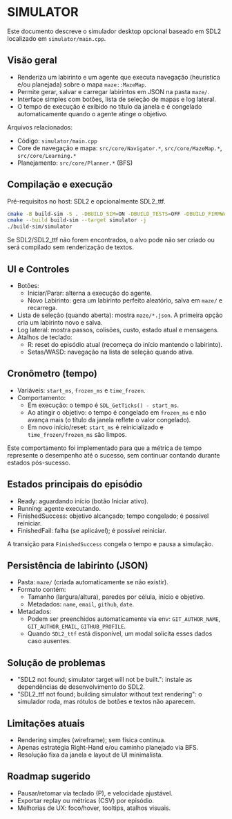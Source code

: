 # SIMULATOR

Este documento descreve o simulador desktop opcional baseado em SDL2 localizado em `simulator/main.cpp`.

## Visão geral

- Renderiza um labirinto e um agente que executa navegação (heurística e/ou planejada) sobre o mapa `maze::MazeMap`.
- Permite gerar, salvar e carregar labirintos em JSON na pasta `maze/`.
- Interface simples com botões, lista de seleção de mapas e log lateral.
- O tempo de execução é exibido no título da janela e é congelado automaticamente quando o agente atinge o objetivo.

Arquivos relacionados:
- Código: `simulator/main.cpp`
- Core de navegação e mapa: `src/core/Navigator.*`, `src/core/MazeMap.*`, `src/core/Learning.*`
- Planejamento: `src/core/Planner.*` (BFS)

## Compilação e execução

Pré-requisitos no host: SDL2 e opcionalmente SDL2_ttf.

```bash
cmake -B build-sim -S . -DBUILD_SIM=ON -DBUILD_TESTS=OFF -DBUILD_FIRMWARE=OFF
cmake --build build-sim --target simulator -j
./build-sim/simulator
```

Se SDL2/SDL2_ttf não forem encontrados, o alvo pode não ser criado ou será compilado sem renderização de textos.

## UI e Controles

- Botões:
  - Iniciar/Parar: alterna a execução do agente.
  - Novo Labirinto: gera um labirinto perfeito aleatório, salva em `maze/` e recarrega.
- Lista de seleção (quando aberta): mostra `maze/*.json`. A primeira opção cria um labirinto novo e salva.
- Log lateral: mostra passos, colisões, custo, estado atual e mensagens.
- Atalhos de teclado:
  - R: reset do episódio atual (recomeça do início mantendo o labirinto).
  - Setas/WASD: navegação na lista de seleção quando ativa.

## Cronômetro (tempo)

- Variáveis: `start_ms`, `frozen_ms` e `time_frozen`.
- Comportamento:
  - Em execução: o tempo é `SDL_GetTicks() - start_ms`.
  - Ao atingir o objetivo: o tempo é congelado em `frozen_ms` e não avança mais (o título da janela reflete o valor congelado).
  - Em novo início/reset: `start_ms` é reinicializado e `time_frozen/frozen_ms` são limpos.

Este comportamento foi implementado para que a métrica de tempo represente o desempenho até o sucesso, sem continuar contando durante estados pós-sucesso.

## Estados principais do episódio

- Ready: aguardando início (botão Iniciar ativo).
- Running: agente executando.
- FinishedSuccess: objetivo alcançado; tempo congelado; é possível reiniciar.
- FinishedFail: falha (se aplicável); é possível reiniciar.

A transição para `FinishedSuccess` congela o tempo e pausa a simulação.

## Persistência de labirinto (JSON)

- Pasta: `maze/` (criada automaticamente se não existir).
- Formato contém:
  - Tamanho (largura/altura), paredes por célula, início e objetivo.
  - Metadados: `name`, `email`, `github`, `date`.
- Metadados:
  - Podem ser preenchidos automaticamente via env: `GIT_AUTHOR_NAME`, `GIT_AUTHOR_EMAIL`, `GITHUB_PROFILE`.
  - Quando `SDL2_ttf` está disponível, um modal solicita esses dados caso ausentes.

## Solução de problemas

- "SDL2 not found; simulator target will not be built.": instale as dependências de desenvolvimento do SDL2.
- "SDL2_ttf not found; building simulator without text rendering": o simulador roda, mas rótulos de botões e textos não aparecem.

## Limitações atuais

- Rendering simples (wireframe); sem física contínua.
- Apenas estratégia Right-Hand e/ou caminho planejado via BFS.
- Resolução fixa da janela e layout de UI minimalista.

## Roadmap sugerido

- Pausar/retomar via teclado (P), e velocidade ajustável.
- Exportar replay ou métricas (CSV) por episódio.
- Melhorias de UX: foco/hover, tooltips, atalhos visuais.
